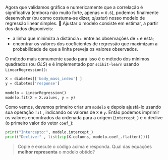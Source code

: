 Agora que validamos gráfica e numericamente que a correlação é significativa (embora não muito forte, apenas ≈ `0.6`), podemos finalmente desenvolver (ou como costuma-se dizer, _ajustar_) nosso modelo de regressão linear simples. :raised_hands: Ajustar o modelo consiste em estimar, a partir dos dados disponíveis:
 
 - a linha que minimiza a distância `ε` entre as observações de `x` e esta;
 - encontrar os valores dos coeficientes de regressão que maximizam a probabilidade de que a linha preveja os valores observados.
 
O método mais comumente usado para isso é o método dos mínimos quadrados (ou _OLS_) e é implementado por `scikit-learn` usando `LinearRegression()`:
 
```python
X = diabetes[['body_mass_index'] ]
y = diabetes['response']
 
modelo = LinearRegression()
modelo.fit(X = X.values, y = y)
```
 
Como vemos, devemos primeiro criar um `modelo` e depois ajustá-lo usando sua operação `fit` , indicando os valores de `X` e `y`. Então podemos imprimir os valores encontrados da ordenada para a origem (`intercept_`) e o declive (o primeiro valor do vetor `coef_`):
 
```python
print("Intercepto:", modelo.intercept_)
print("Declive:" , list(zip(X.columns, modelo.coef_.flatten())))
```
 
> Copie e execute o código acima e responda. Qual das equações **melhor representa** o modelo obtido?
